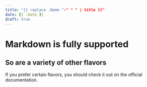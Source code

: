 ```yaml
---
title: "{{ replace .Name "-" " " | title }}"
date: {{ .Date }}
draft: true
---
```


# Markdown is fully supported

## So are a variety of other flavors

If you prefer certain flavors, you should check it
out on the official documentation.

